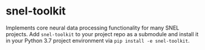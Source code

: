 # snel-toolkit
Implements core neural data processing functionality for many SNEL projects. Add `snel-toolkit` to your project repo as a submodule and install it in your Python 3.7 project environment via `pip install -e snel-toolkit`.
